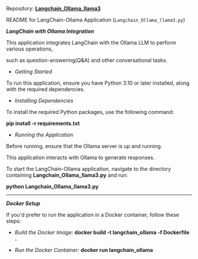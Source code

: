 Repository: [**Langchain_Ollama_llama3**](https://github.com/duncanodhis/Langchain_Ollama_llama3)

README for LangChain-Ollama Application (`Langchain_Ollama_llama3.py`)


***LangChain with Ollama Integration***

This application integrates LangChain with the Ollama LLM to perform various operations, 

such as question-answering(Q&A) and other conversational tasks.

 - *Getting Started*

To run this application, ensure you have Python 3.10 or later installed, along with the required dependencies.

 - *Installing Dependencies*

To install the required Python packages, use the following command:

**pip install -r requirements.txt**

 - *Running the Application*

Before running, ensure that the Ollama server is up and running. 

This application interacts with Ollama to generate responses.

To start the LangChain-Ollama application, navigate to the directory containing **Langchain_Ollama_llama3.py** and run:

**python Langchain_Ollama_llama3.py**

<hr/>

***Docker Setup***

If you'd prefer to run the application in a Docker container, follow these steps:

 - *Build the Docker Image:*
**docker build -t langchain_ollama -f Dockerfile .**

 - *Run the Docker Container:*
**docker run langchain_ollama**
